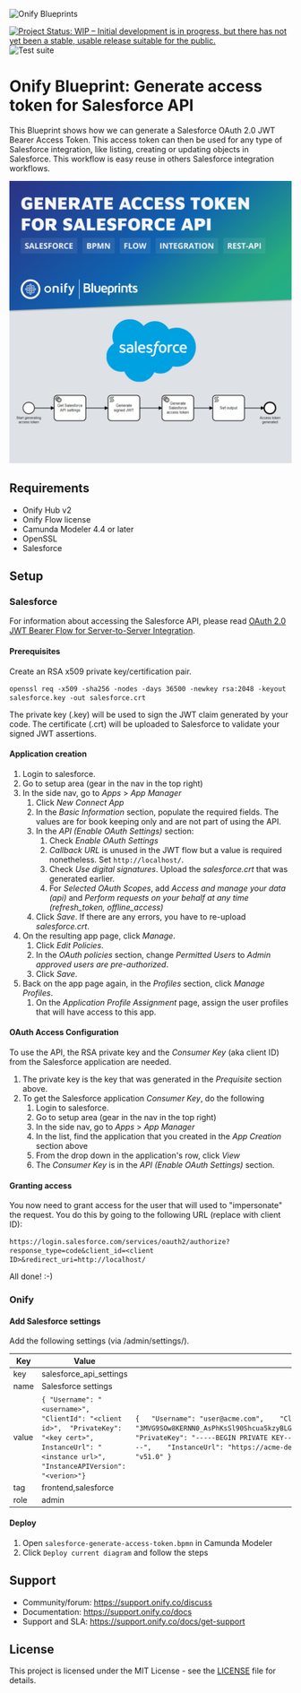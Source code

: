 ![Onify Blueprints](https://files.readme.io/8ba3f14-onify-blueprints-logo.png)

[![Project Status: WIP – Initial development is in progress, but there has not yet been a stable, usable release suitable for the public.](https://www.repostatus.org/badges/latest/wip.svg)](https://www.repostatus.org/#wip)
![Test suite](https://github.com/onify/blueprint-salesforce-generate-access-token/workflows/Test%20suite/badge.svg)

# Onify Blueprint: Generate access token for Salesforce API

This Blueprint shows how we can generate a Salesforce OAuth 2.0 JWT Bearer Access Token. This access token can then be used for any type of Salesforce integration, like listing, creating or updating objects in Salesforce. This workflow is easy reuse in others Salesforce integration workflows.

![Onify Blueprint: Generate access token for Salesforce API](blueprint.jpg "Blueprint")

## Requirements

* Onify Hub v2
* Onify Flow license
* Camunda Modeler 4.4 or later 
* OpenSSL 
* Salesforce

## Setup

### Salesforce

For information about accessing the Salesforce API, please read [OAuth 2.0 JWT Bearer Flow for Server-to-Server Integration](https://help.salesforce.com/articleView?id=sf.remoteaccess_oauth_jwt_flow.htm&type=5). 

#### Prerequisites

Create an RSA x509 private key/certification pair.

```
openssl req -x509 -sha256 -nodes -days 36500 -newkey rsa:2048 -keyout salesforce.key -out salesforce.crt
```

The private key (.key) will be used to sign the JWT claim generated by your code.  The certificate (.crt) will be uploaded to Salesforce to validate your signed JWT assertions.

#### Application creation

1. Login to salesforce.
1. Go to setup area (gear in the nav in the top right)
1. In the side nav, go to _Apps_ > _App Manager_
   1. Click _New Connect App_
   1. In the _Basic Information_ section, populate the required fields. The values are for book keeping only and are not part of using the API.
   1. In the _API (Enable OAuth Settings)_ section:
      1. Check _Enable OAuth Settings_
      1. _Callback URL_ is unused in the JWT flow but a value is required nonetheless. Set `http://localhost/`.
      1. Check _Use digital signatures_.  Upload the _salesforce.crt_ that was generated earlier.
      1. For _Selected OAuth Scopes_, add _Access and manage your data (api)_ and _Perform requests on your behalf at any time (refresh_token, offline_access)_
   1. Click _Save_.  If there are any errors, you have to re-upload _salesforce.crt_.
1. On the resulting app page, click _Manage_.
   1. Click _Edit Policies_.
   1. In the _OAuth policies_ section, change _Permitted Users_ to _Admin approved users are pre-authorized_.
   1. Click _Save_.
1. Back on the app page again, in the _Profiles_ section, click _Manage Profiles_.
   1. On the _Application Profile Assignment_ page, assign the user profiles that will have access to this app.

#### OAuth Access Configuration

To use the API, the RSA private key and the _Consumer Key_ (aka client ID) from the Salesforce application are needed.

1. The private key is the key that was generated in the _Prequisite_ section above.
1. To get the Salesforce application _Consumer Key_, do the following
   1. Login to salesforce.
   1. Go to setup area (gear in the nav in the top right)
   1. In the side nav, go to _Apps_ > _App Manager_
   1. In the list, find the application that you created in the _App Creation_ section above
   1. From the drop down in the application's row, click _View_
   1. The _Consumer Key_ is in the _API (Enable OAuth Settings)_ section.

#### Granting access

You now need to grant access for the user that will used to "impersonate" the request. You do this by going to the following URL (replace with client ID):

```
https://login.salesforce.com/services/oauth2/authorize?response_type=code&client_id=<client ID>&redirect_uri=http://localhost/
```

All done! :-)

### Onify 

#### Add Salesforce settings

Add the following settings (via /admin/settings/).

|Key|Value|Example|
|----|----|----|
|key|salesforce_api_settings||
|name|Salesforce settings||
|value|```{	"Username": "<username>",	"ClientId": "<client id>",	"PrivateKey": "<key cert>",	InstanceUrl": "<instance url>",	"InstanceAPIVersion": "<verion>"}```|```{	"Username": "user@acme.com",	"ClientId": "3MVG9SOw8KERNN0_AsPhKsSl90Shcua5kzyBLGAxWnlD_gUnweQXIA1C8AAg0TlA.Bv5ike0NeSqaKyX6yVYT",	"PrivateKey": "-----BEGIN PRIVATE KEY-----\nMIIEvgIBADANBgk....\n-----END PRIVATE KEY-----",	"InstanceUrl": "https://acme-dev-ed.my.salesforce.com",	"InstanceAPIVersion": "v51.0" }```
|tag|frontend,salesforce|
|role|admin|

#### Deploy

1. Open `salesforce-generate-access-token.bpmn` in Camunda Modeler
2. Click `Deploy current diagram` and follow the steps

## Support

* Community/forum: https://support.onify.co/discuss
* Documentation: https://support.onify.co/docs
* Support and SLA: https://support.onify.co/docs/get-support

## License

This project is licensed under the MIT License - see the [LICENSE](LICENSE) file for details.
